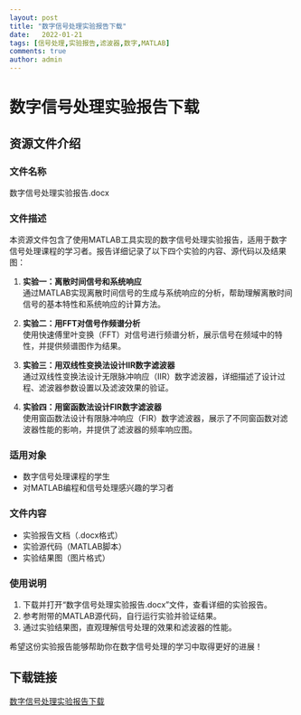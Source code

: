 ```yaml
---
layout: post
title: "数字信号处理实验报告下载"
date:   2022-01-21
tags: [信号处理,实验报告,滤波器,数字,MATLAB]
comments: true
author: admin
---
```

# 数字信号处理实验报告下载

## 资源文件介绍

### 文件名称
数字信号处理实验报告.docx

### 文件描述
本资源文件包含了使用MATLAB工具实现的数字信号处理实验报告，适用于数字信号处理课程的学习者。报告详细记录了以下四个实验的内容、源代码以及结果图：

1. **实验一：离散时间信号和系统响应**  
   通过MATLAB实现离散时间信号的生成与系统响应的分析，帮助理解离散时间信号的基本特性和系统响应的计算方法。

2. **实验二：用FFT对信号作频谱分析**  
   使用快速傅里叶变换（FFT）对信号进行频谱分析，展示信号在频域中的特性，并提供频谱图作为结果。

3. **实验三：用双线性变换法设计IIR数字滤波器**  
   通过双线性变换法设计无限脉冲响应（IIR）数字滤波器，详细描述了设计过程、滤波器参数设置以及滤波效果的验证。

4. **实验四：用窗函数法设计FIR数字滤波器**  
   使用窗函数法设计有限脉冲响应（FIR）数字滤波器，展示了不同窗函数对滤波器性能的影响，并提供了滤波器的频率响应图。

### 适用对象
- 数字信号处理课程的学生
- 对MATLAB编程和信号处理感兴趣的学习者

### 文件内容
- 实验报告文档（.docx格式）
- 实验源代码（MATLAB脚本）
- 实验结果图（图片格式）

### 使用说明
1. 下载并打开“数字信号处理实验报告.docx”文件，查看详细的实验报告。
2. 参考附带的MATLAB源代码，自行运行实验并验证结果。
3. 通过实验结果图，直观理解信号处理的效果和滤波器的性能。

希望这份实验报告能够帮助你在数字信号处理的学习中取得更好的进展！

## 下载链接

[数字信号处理实验报告下载](https://pan.quark.cn/s/5fac08527e20)